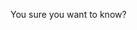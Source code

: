 You sure you want to know?

<!---
mteiste/mteiste is a ✨ special ✨ repository because its `README.md` (this file) appears on your GitHub profile.
You can click the Preview link to take a look at your changes.
--->
